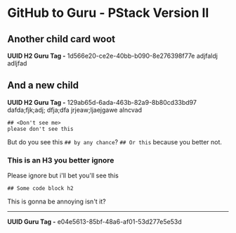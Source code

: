 # GitHub to Guru - PStack Version II

## Another child card woot
**UUID H2 Guru Tag -** 1d566e20-ce2e-40bb-b090-8e276398f77e
adjfaldj adljfad

## And a new child
**UUID H2 Guru Tag -** 129ab65d-6ada-463b-82a9-8b80cd33bd97
dafda;fjk;adj;
dfja;dfa
jrjeaw;ljaejgawe
alncvad
```
## <Don't see me>
please don't see this
```
But do you see this `## by any chance`?
`## Or this` because you better not.

### This is an H3 you better ignore
Please ignore
but i'll bet you'll see this
```
## Some code block h2
```

This is gonna be annoying isn't it?

***
**UUID Guru Tag -** e04e5613-85bf-48a6-af01-53d277e5e53d